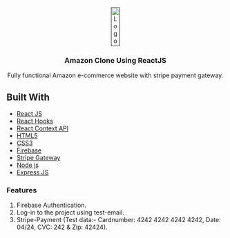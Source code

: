 
<!-- PROJECT LOGO -->
<br />
<p align="center">
  <a href="">
    <img src="https://upload.wikimedia.org/wikipedia/commons/thumb/a/a9/Amazon_logo.svg/1024px-Amazon_logo.svg.png" alt="Logo" width="20%" height="90">
  </a>

  <h3  align="center">Amazon Clone Using ReactJS</h3>

  <p align="center">
    Fully functional Amazon e-commerce website with stripe payment gateway.
  
  </p>
</p>

## Built With

* [React JS](https://reactjs.org/)
* [React Hooks](https://reactjs.org/docs/hooks-intro.html)
* [React Context API](https://reactjs.org/docs/context.html)
* [HTML5](https://developer.mozilla.org/en-US/docs/Web/Guide/HTML/HTML5)
* [CSS3](https://developer.mozilla.org/en-US/docs/Archive/CSS3)
* [Firebase](https://firebase.google.com/docs)
* [Stripe Gateway](https://stripe.com/docs)
* [Node js](https://nodejs.org/en/docs/)
* [Express JS](https://expressjs.com/en/guide/routing.html)

### Features

1. Firebase Authentication.  
2. Log-in to the project using test-email. 
3. Stripe-Payment (Test data:- Cardnumber: 4242 4242 4242 4242, Date: 04/24, CVC: 242  & Zip: 42424). 

